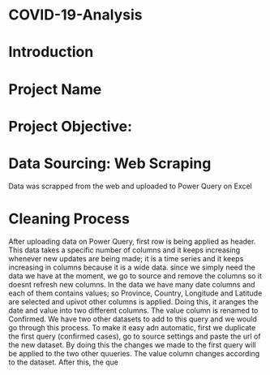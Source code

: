 # COVID-19-Analysis
# Introduction
# Project Name
# Project Objective:
# Data Sourcing: Web Scraping
Data was scrapped from the web and uploaded to Power Query on Excel
# Cleaning Process
After uploading data on Power Query, first row is being applied as header. This data takes a specific number of columns and it keeps increasing whenever new updates are being made; it is a time series and it keeps increasing in columns because it is a wide data. since we simply need the data we have at the moment, we go to source and remove the columns so it doesnt refresh new columns. In the data we have many date columns and each of them contains values; so Province, Country, Longitude and Latitude are selected and upivot other columns is applied. Doing this, it aranges the date and value into two different columns. The value column is renamed to Confirmed. We have two other datasets to add to this query and we would go through this process. To make it easy adn automatic, first we duplicate the first query (confirmed cases), go to source settings and paste the url of the new dataset. By doing this the changes we made to the first query will be applied to the two other quueries. The value column changes according to the dataset. After this, the que
